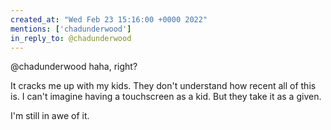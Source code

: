 ```yaml
---
created_at: "Wed Feb 23 15:16:00 +0000 2022"
mentions: ['chadunderwood']
in_reply_to: @chadunderwood
---
```


@chadunderwood haha, right?

It cracks me up with my kids. They don't understand how recent all of this is. I can't imagine having a touchscreen as a kid. But they take it as a given.

I'm still in awe of it.